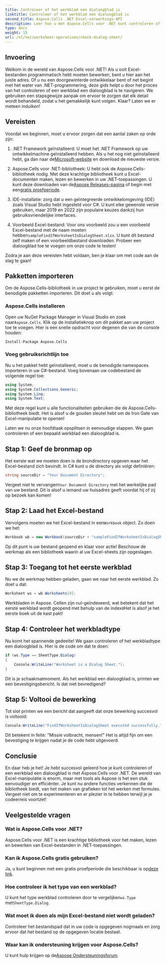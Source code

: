 ```yaml
---
title: Controleer of het werkblad een dialoogblad is
linktitle: Controleer of het werkblad een dialoogblad is
second_title: Aspose.Cells .NET Excel-verwerkings-API
description: Leer hoe u met Aspose.Cells voor .NET kunt controleren of een werkblad een dialoogvenster is met deze stapsgewijze zelfstudie.
type: docs
weight: 15
url: /nl/net/worksheet-operations/check-dialog-sheet/
---
```

## Invoering

Welkom in de wereld van Aspose.Cells voor .NET! Als u ooit Excel-bestanden programmatisch hebt moeten bewerken, bent u hier aan het juiste adres. Of u nu een doorgewinterde ontwikkelaar bent of net begint met het water van .NET-programmering, deze gids helpt u door het proces van het controleren of een werkblad een dialoogblad is te navigeren. We gebruiken een stapsgewijze aanpak om ervoor te zorgen dat elk detail wordt behandeld, zodat u het gemakkelijk kunt volgen. Klaar? Laten we er meteen induiken!

## Vereisten

Voordat we beginnen, moet u ervoor zorgen dat een aantal zaken op orde zijn:

1.  .NET Framework geïnstalleerd: U moet het .NET Framework op uw ontwikkelmachine geïnstalleerd hebben. Als u het nog niet geïnstalleerd hebt, ga dan naar de[Microsoft-website](https://dotnet.microsoft.com/download) en download de nieuwste versie.

2.  Aspose.Cells voor .NET-bibliotheek: U hebt ook de Aspose.Cells-bibliotheek nodig. Met deze krachtige bibliotheek kunt u Excel-documenten maken, lezen en bewerken in uw .NET-toepassingen. U kunt deze downloaden van de[Aspose Releases-pagina](https://releases.aspose.com/cells/net/) of begin met een[gratis proefperiode](https://releases.aspose.com/).

3. IDE-installatie: zorg dat u een geïntegreerde ontwikkelomgeving (IDE) zoals Visual Studio hebt ingesteld voor C#. U kunt elke gewenste versie gebruiken, maar 2019 en 2022 zijn populaire keuzes dankzij hun gebruiksvriendelijke interfaces.

4.  Voorbeeld Excel-bestand: Voor ons voorbeeld zou u een voorbeeld Excel-bestand met de naam moeten hebben`sampleFindIfWorksheetIsDialogSheet.xlsx`. U kunt dit bestand zelf maken of een voorbeeldbestand downloaden. Probeer een dialoogblad toe te voegen om onze code te testen!

Zodra je aan deze vereisten hebt voldaan, ben je klaar om met code aan de slag te gaan!

## Pakketten importeren

Om de Aspose.Cells-bibliotheek in uw project te gebruiken, moet u eerst de benodigde pakketten importeren. Dit doet u als volgt:

### Aspose.Cells installeren

 Open uw NuGet Package Manager in Visual Studio en zoek naar`Aspose.Cells`. Klik op de installatieknop om dit pakket aan uw project toe te voegen. Hier is een snelle opdracht voor degenen die van de console houden:

```bash
Install-Package Aspose.Cells
```

### Voeg gebruiksrichtlijn toe

Nu u het pakket hebt geïnstalleerd, moet u de benodigde namespaces importeren in uw C#-bestand. Voeg bovenaan uw codebestand de volgende regel toe:

```csharp
using System;
using System.Collections.Generic;
using System.Linq;
using System.Text;
```

Met deze regel kunt u alle functionaliteiten gebruiken die de Aspose.Cells-bibliotheek biedt. Het is alsof u de gouden sleutel hebt om de Iron Gate van Excel-manipulatie te openen!

Laten we nu onze hoofdtaak opsplitsen in eenvoudige stappen. We gaan controleren of een bepaald werkblad een dialoogblad is. 

## Stap 1: Geef de bronmap op

Het eerste wat we moeten doen is de brondirectory opgeven waar het Excel-bestand zich bevindt. In C# kunt u de directory als volgt definiëren:

```csharp
string sourceDir = "Your Document Directory";
```

 Vergeet niet te vervangen`Your Document Directory` met het werkelijke pad van uw bestand. Dit is alsof u iemand uw huisadres geeft voordat hij of zij op bezoek kan komen!

## Stap 2: Laad het Excel-bestand

 Vervolgens moeten we het Excel-bestand in een`Workbook` object. Zo doen we het:

```csharp
Workbook wb = new Workbook(sourceDir + "sampleFindIfWorksheetIsDialogSheet.xlsx");
```

Op dit punt is uw bestand geopend en klaar voor actie! Beschouw de werkmap als een bibliotheek waarin al uw Excel-sheets zijn opgeslagen.

## Stap 3: Toegang tot het eerste werkblad

Nu we de werkmap hebben geladen, gaan we naar het eerste werkblad. Zo doet u dat:

```csharp
Worksheet ws = wb.Worksheets[0];
```

Werkbladen in Aspose. Cellen zijn nul-geïndexeerd, wat betekent dat het eerste werkblad wordt geopend met behulp van de index`0`Het is alsof je het eerste boek uit de kast pakt!

## Stap 4: Controleer het werkbladtype

Nu komt het spannende gedeelte! We gaan controleren of het werkbladtype een dialoogblad is. Hier is de code om dat te doen:

```csharp
if (ws.Type == SheetType.Dialog)
{
    Console.WriteLine("Worksheet is a Dialog Sheet.");
}
```

Dit is je schaakmatmoment. Als het werkblad een dialoogblad is, printen we een bevestigingsbericht. Is dat niet bevredigend?

## Stap 5: Voltooi de bewerking

Tot slot printen we een bericht dat aangeeft dat onze bewerking succesvol is voltooid:

```csharp
Console.WriteLine("FindIfWorksheetIsDialogSheet executed successfully.");
```

Dit betekent in feite: "Missie volbracht, mensen!" Het is altijd fijn om een bevestiging te krijgen nadat je de code hebt uitgevoerd.

## Conclusie

En daar heb je het! Je hebt succesvol geleerd hoe je kunt controleren of een werkblad een dialoogblad is met Aspose.Cells voor .NET. De wereld van Excel-manipulatie is enorm, maar met tools als Aspose is het een stuk eenvoudiger en efficiënter. Je kunt nu andere functies verkennen die de bibliotheek biedt, van het maken van grafieken tot het werken met formules. Vergeet niet om te experimenteren en er plezier in te hebben terwijl je je codeerreis voortzet!

## Veelgestelde vragen

### Wat is Aspose.Cells voor .NET?  
Aspose.Cells voor .NET is een krachtige bibliotheek voor het maken, lezen en bewerken van Excel-bestanden in .NET-toepassingen.

### Kan ik Aspose.Cells gratis gebruiken?  
 Ja, u kunt beginnen met een gratis proefperiode die beschikbaar is op[deze link](https://releases.aspose.com/).

### Hoe controleer ik het type van een werkblad?  
 U kunt het type werkblad controleren door te vergelijken`ws.Type` met`SheetType.Dialog`.

### Wat moet ik doen als mijn Excel-bestand niet wordt geladen?  
Controleer het bestandspad dat in uw code is opgegeven nogmaals en zorg ervoor dat het bestand op de opgegeven locatie bestaat.

### Waar kan ik ondersteuning krijgen voor Aspose.Cells?  
 U kunt hulp krijgen op de[Aspose Ondersteuningsforum](https://forum.aspose.com/c/cells/9).

